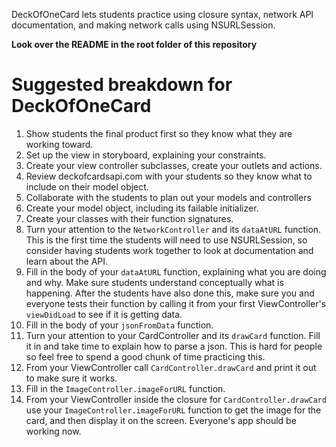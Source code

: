 DeckOfOneCard lets students practice using closure syntax, network API documentation, and making network calls using NSURLSession.

**Look over the README in the root folder of this repository**

# Suggested breakdown for DeckOfOneCard

1. Show students the final product first so they know what they are working toward.
1. Set up the view in storyboard, explaining your constraints.
2. Create your view controller subclasses, create your outlets and actions.
3. Review deckofcardsapi.com with your students so they know what to include on their model object.
3. Collaborate with the students to plan out your models and controllers
4. Create your model object, including its failable initializer.
4. Create your classes with their function signatures.
5. Turn your attention to the `NetworkController` and its `dataAtURL` function. This is the first time the students will need to use NSURLSession, so consider having students work together to look at documentation and learn about the API.
6. Fill in the body of your `dataAtURL` function, explaining what you are doing and why. Make sure students understand conceptually what is happening. After the students have also done this, make sure you and everyone tests their function by calling it from your first ViewController's `viewDidLoad` to see if it is getting data.
8. Fill in the body of your `jsonFromData` function.
9. Turn your attention to your CardController and its `drawCard` function. Fill it in and take time to explain how to parse a json. This is hard for people so feel free to spend a good chunk of time practicing this.
10. From your ViewController call `CardController.drawCard` and print it out to make sure it works.
11. Fill in the `ImageController.imageForURL` function.
12. From your ViewController inside the closure for `CardController.drawCard` use your `ImageController.imageForURL` function to get the image for the card, and then display it on the screen. Everyone's app should be working now.